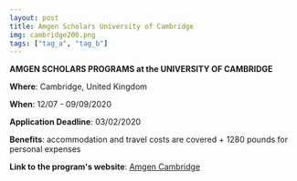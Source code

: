 ```yaml
---
layout: post
title: Amgen Scholars University of Cambridge
img: cambridge200.png
tags: ["tag_a", "tag_b"]
---
```


**AMGEN SCHOLARS PROGRAMS at the UNIVERSITY OF CAMBRIDGE**

**Where**: Cambridge, United Kingdom 

**When**: 12/07 - 09/09/2020

**Application Deadline**: 03/02/2020

**Benefits**: accommodation and travel costs are covered + 1280 pounds for personal expenses

**Link to the program's website**: [Amgen Cambridge](https://amgenscholars.bio.cam.ac.uk)


